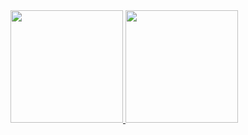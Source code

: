 <div>
<a href="https://github.com/JoaoVieiraa07">
<img loading="lazy" height="180em" src="https://github-readme-stats.vercel.app/api/top-langs/?username=JoaoVieiraa07&layout=compact&langs_count=7&theme=dracula"/>
<img loading="lazy" height="180em" src="https://github-readme-stats.vercel.app/api?username=JoaoVieiraa07&show_icons=true&theme=dracula&include_all_commits=true&count_private=true"/>
</div>
